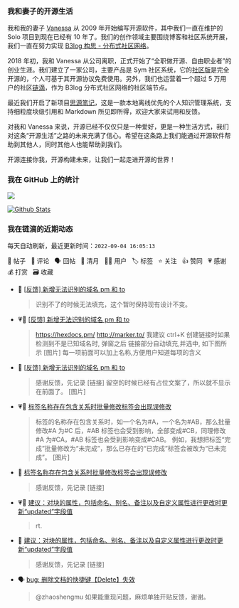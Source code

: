 ### 我和妻子的开源生活

我和我的妻子 [Vanessa](https://github.com/Vanessa219) 从 2009 年开始编写开源软件，其中我们一直在维护的 Solo 项目到现在已经有 10 年了。我们的创作领域主要围绕博客和社区系统开展，我们一直在努力实现 [B3log 构思 - 分布式社区网络](https://ld246.com/article/1546941897596)。

2018 年初，我和 Vanessa 从公司离职，正式开始了“全职做开源、自由职业者”的创业生涯。我们建立了一家公司，主要产品是 Sym 社区系统，它的[社区版](https://github.com/88250/symphony)是完全开源的，个人可基于其开源协议免费使用。另外，我们也运营着一个超过 5 万用户的社区[链滴](https://ld246.com)，作为 B3log 分布式社区网络的社区端节点。

最近我们开启了新项目[思源笔记](https://github.com/siyuan-note/siyuan)，这是一款本地离线优先的个人知识管理系统，支持细粒度块级引用和 Markdown 所见即所得，欢迎大家来试用和反馈。

对我和 Vanessa 来说，开源已经不仅仅只是一种爱好，更是一种生活方式，我们对这条“开源生活”之路的未来充满了信心。希望在这条路上我们能通过开源软件帮助到其他人，同时其他人也能帮助到我们。

开源连接你我，开源构建未来，让我们一起走进开源的世界！

### 我在 GitHub 上的统计

<a title="Hits" target="_blank" href="https://github.com/88250/88250"><img src="https://hits.b3log.org/88250/88250.svg"></a>

[![Github Stats](https://github-readme-stats.vercel.app/api?username=88250&theme=tokyonight&show_icons=true)](https://github.com/88250)

<!--events start -->

### 我在链滴的近期动态

每天自动刷新，最近更新时间：`2022-09-04 16:05:13`

📝 帖子 &nbsp; 💬 评论 &nbsp; 🗣 回帖 &nbsp; 🌙 清月 &nbsp; 👨‍💻 用户 &nbsp; 🏷️ 标签 &nbsp; ⭐️ 关注 &nbsp; 👍 赞同 &nbsp; 💗 感谢 &nbsp; 💰 打赏 &nbsp; 🗃 收藏

* 💬 [[反馈] 新增无法识别的域名 pm 和 to](https://ld246.com/article/1662258278601/comment/1662267546469#comments)

  > 识别不了的时候无法填充，这个暂时保持现有设计不变。
* 💗📝 [[反馈] 新增无法识别的域名 pm 和 to](https://ld246.com/article/1662258278601)

  > https://hexdocs.pm/ http://marker.to/ 我建议 ctrl+K 创建链接时如果检测到不是已知域名时, 弹窗之后 链接部分自动填充,并选中, 如下图所示 [图片] 每一项前面可以加上名称,方便用户知道每项的含义
* 💬 [[反馈] 新增无法识别的域名 pm 和 to](https://ld246.com/article/1662258278601/comment/1662266275035#comments)

  > 感谢反馈，先记录 [链接] 留空的时候已经有占位文案了，所以就不显示在前面了。 [图片]
* 💗📝 [标签名称存在包含关系时批量修改标签会出现误修改](https://ld246.com/article/1662257098049)

  > 标签的名称存在包含关系时，如一个名为#A，一个名为#AB，那么批量修改#A 为#C 后，#AB 标签也会受到影响，全部变成#CB，同理修改#A 为#CA，#AB 标签也会受到影响变成#CAB。 例如，我想把标签“完成”批量修改为“未完成”，那么已存在的“已完成”标签会被改为“已未完成”。 [图片]
* 💬 [标签名称存在包含关系时批量修改标签会出现误修改](https://ld246.com/article/1662257098049/comment/1662265998942#comments)

  > 感谢反馈，先记录 [链接]
* 💗📝 [建议：对块的属性，包括命名、别名、备注以及自定义属性进行更改时更新“updated”字段值](https://ld246.com/article/1662263075295)

  > rt.
* 💬 [建议：对块的属性，包括命名、别名、备注以及自定义属性进行更改时更新“updated”字段值](https://ld246.com/article/1662263075295/comment/1662265776807#comments)

  > 感谢反馈，先记录 [链接]
* 🗣 [bug: 删除文档的快捷键【Delete】失效](https://ld246.com/article/1649051062846/comment/1649072411629#comments)

  > @zhaoshengmu 如果能重现问题，麻烦单独开贴反馈，谢谢。


<!--events end -->
